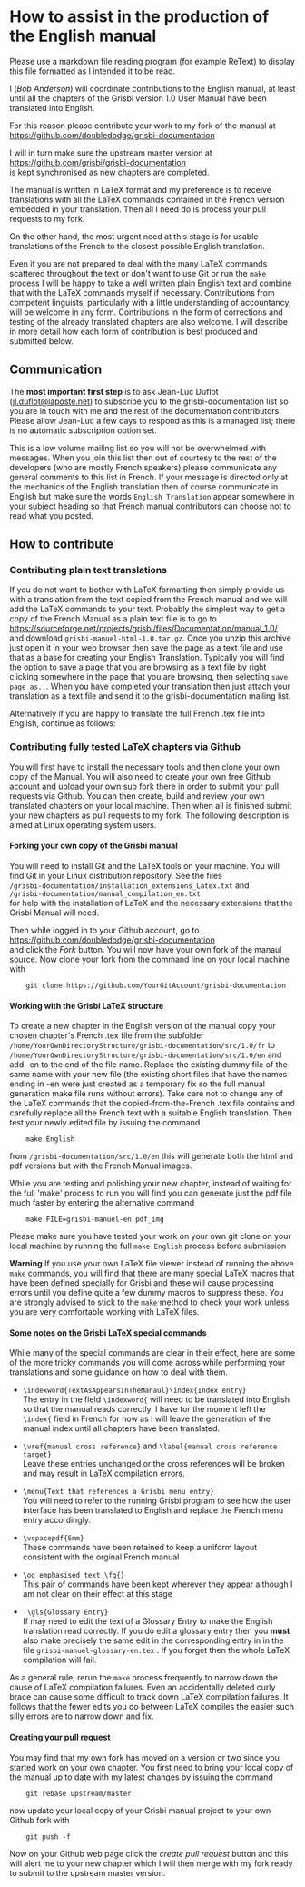 # How to assist in the production of the English manual

Please use a markdown file reading program (for example ReText) to display this file formatted as I intended it to be read.

I (*Bob Anderson*) will coordinate contributions to the English manual, at least until all the chapters of the Grisbi version 1.0 User Manual have been translated into English.  

For this reason please contribute your work to my fork of the manual at  
<https://github.com/doubledodge/grisbi-documentation>

I will in turn make sure the upstream master version at  
<https://github.com/grisbi/grisbi-documentation>  
is kept synchronised as new chapters are completed.

The manual is written in LaTeX format and my preference is to receive translations with all the LaTeX commands contained in the French version embedded in your translation.  Then all I need do is process your pull requests to my fork. 

 On the other hand, the most urgent need at this stage is for usable translations of the French to the closest possible English translation.  

Even if you are not prepared to deal with the many LaTeX commands scattered throughout the text or don't want to use Git or run the `make` process I will be happy to take a well written plain English text and combine that with the LaTeX commands myself if necessary.  Contributions from competent linguists, particularly with a little understanding of accountancy, will be welcome in any form.  Contributions in the form of corrections and testing of the already translated chapters are also welcome.  I will describe in more detail how each form of contribution is best produced and submitted below.

## Communication
The **most important first step** is to ask Jean-Luc Duflot (<jl.duflot@laposte.net>) to subscribe you to the grisbi-documentation list so you are in touch with me and the rest of the documentation contributors. Please allow Jean-Luc a few days to respond as this is a managed list; there is no automatic subscription option set.  

This is a low volume mailing list so you will not be overwhelmed with messages.  When you join this list then out of courtesy to the rest of the developers (who are mostly French speakers) please communicate any general comments to this list in French.  If your message is directed only at the mechanics of the English translation then of course communicate in English but make sure the words `English Translation` appear somewhere in your subject heading so that French manual contributors can choose not to read what you posted.
## How to contribute
### Contributing plain text translations
If you do not want to bother with LaTeX formatting then simply provide us with a translation from the text copied from the French manual and we will add the  LaTeX commands to your text.  Probably the simplest way to get a copy of the French Manual as a plain text file is to go to  
<https://sourceforge.net/projects/grisbi/files/Documentation/manual_1.0/>  
and download `grisbi-manuel-html-1.0.tar.gz`.  Once you unzip this archive just open it in your web browser then save the page as a text file and use that as a base for creating your English Translation. Typically you will find the option to save a page that you are browsing as a text file by right clicking somewhere in the page that you are browsing, then selecting `save page as..`. When you have completed your translation then just attach your translation as a text file and send it to the grisbi-documentation mailing list.

Alternatively if you are happy to translate the full French .tex file into English, continue as follows:  

### Contributing fully tested LaTeX chapters via Github
You will first have to install the necessary tools and then clone your own copy of the Manual.  You will also need to create your own free Github account and upload your own sub fork there in order to submit your pull requests via Github.  You can then create, build and review your own translated chapters on your local machine.  Then when all is finished submit your new chapters as pull requests to my fork.  The following description is aimed at Linux operating system users.
#### Forking your own copy of the Grisbi manual
You will need to install Git and the LaTeX tools on your machine.  You will find Git in your Linux distribution repository.  See the files  
`/grisbi-documentation/installation_extensions_Latex.txt` and  
`/grisbi-documentation/manual_compilation_en.txt`  
for help with the installation of LaTeX and the necessary extensions that the Grisbi Manual will need.

Then while logged in to your Github account, go to  
<https://github.com/doubledodge/grisbi-documentation>  
and click the *Fork* button.  You will now have your own fork of the manaul source.
Now clone your fork from the command line on your local machine with

        git clone https://github.com/YourGitAccount/grisbi-documentation

#### Working with the Grisbi LaTeX structure
To create a new chapter in the English version of the manual copy your chosen chapter's French .tex file from the subfolder `/home/YourOwnDirectoryStructure/grisbi-documentation/src/1.0/fr` to `/home/YourOwnDirectoryStructure/grisbi-documentation/src/1.0/en` and add -en to the end of the file name.  Replace the existing dummy file of the same name with your new file (the existing short files that have the names ending in -en were just created as a temporary fix so the full manual generation make file runs without errors).  Take care not to change any of the LaTeX commands that the copied-from-the-French .tex file contains and carefully replace all the French text with a suitable English translation.  Then test your newly edited file by issuing the command

        make English
from `/grisbi-documentation/src/1.0/en` this will generate both the html and pdf versions but with the French Manual images.

While you are testing and polishing your new chapter, instead of waiting for the full 'make' process to run you will find you can generate just the pdf file much faster by entering the alternative command

        make FILE=grisbi-manuel-en pdf_img
Please make sure you have tested your work on your own git clone on your local machine by running the full `make English` process before submission

**Warning** If you use your own LaTeX file viewer instead of running the above `make` commands, you will find that there are many special LaTeX macros that have been defined specially for Grisbi and these will cause processing errors until you define quite a few dummy macros to suppress these. You are strongly advised to stick to the `make` method to check your work unless you are very comfortable working with LaTeX files.

#### Some notes on the Grisbi LaTeX special commands
While many of the special commands are clear in their effect, here are some of the more tricky commands you will come across while performing your translations and some guidance on how to deal with them.

* `\indexword{TextAsAppearsInTheManaul}\index{Index entry}`  
The entry in the field `\indexword{` will need to be translated into English so that the manual reads correctly.  I have for the moment left the `\index{` field in French for now as I will leave the generation of the manual index until all chapters have been translated.

* `\vref{manual cross reference}` and `\label{manual cross reference target}`  
Leave these entries unchanged or the cross references will be broken and may result in LaTeX compilation errors.

* `\menu{Text that references a Grisbi menu entry}`  
 You will need to refer to the running Grisbi program to see how the user interface has been translated to English and replace the French menu entry accordingly.
 
* `\vspacepdf{5mm}`  
 These commands have been retained to keep a uniform layout consistent with the orginal French manual
 
* `\og emphasised text \fg{}`  
 This pair of commands have been kept wherever they appear although I am not clear on their effect at this stage
 
* ` \gls{Glossary Entry}`  
 If may need to edit the text of a Glossary Entry to make the English translation read correctly.  If you do edit a glossary entry then you **must** also make precisely the same edit in the corresponding entry in in the file `grisbi-manuel-glossary-en.tex` .  If you forget then the whole LaTeX compilation will fail.  
 
 As a general rule, rerun the `make` process frequently to narrow down the cause of LaTeX compilation failures.  Even an accidentally deleted curly brace can cause some difficult to track down LaTeX compilation failures.  It follows that the fewer edits you do between LaTeX compiles the easier such silly errors are to narrow down and fix.

#### Creating your pull request
You may find that my own fork has moved on a version or two since you started work on your own chapter.  You first need to bring your local copy of the manual up to date with my latest changes by issuing the command

        git rebase upstream/master
now update your local copy of your Grisbi manual project to your own Github fork with

        git push -f

Now on your Github web page click the *create pull request* button and this will alert me to your new chapter which I will then merge with my fork ready to submit to the upstream master version.

